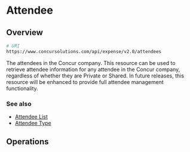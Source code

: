 # Attendee

## Overview

```bash
# URI
https://www.concursolutions.com/api/expense/v2.0/attendees
```

The attendees in the Concur company. This resource can be used to retrieve attendee information for any attendee in the Concur company, regardless of whether they are Private or Shared. In future releases, this resource will be enhanced to provide full attendee management functionality.

### See also
* [Attendee List](/api-reference-deprecated/v1.html#attendee-list)
* [Attendee Type ](/api-reference-deprecated/v1.html#attendee-type)

## Operations
